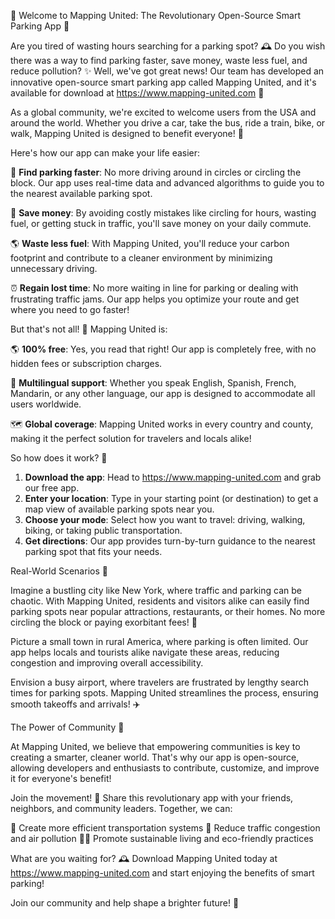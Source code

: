 🚀 Welcome to Mapping United: The Revolutionary Open-Source Smart Parking App 🚀

Are you tired of wasting hours searching for a parking spot? 🕰️ Do you wish there was a way to find parking faster, save money, waste less fuel, and reduce pollution? ✨ Well, we've got great news! Our team has developed an innovative open-source smart parking app called Mapping United, and it's available for download at https://www.mapping-united.com 📲

As a global community, we're excited to welcome users from the USA and around the world. Whether you drive a car, take the bus, ride a train, bike, or walk, Mapping United is designed to benefit everyone! 👥

Here's how our app can make your life easier:

📍 **Find parking faster**: No more driving around in circles or circling the block. Our app uses real-time data and advanced algorithms to guide you to the nearest available parking spot.

💸 **Save money**: By avoiding costly mistakes like circling for hours, wasting fuel, or getting stuck in traffic, you'll save money on your daily commute.

🌎 **Waste less fuel**: With Mapping United, you'll reduce your carbon footprint and contribute to a cleaner environment by minimizing unnecessary driving.

⏰ **Regain lost time**: No more waiting in line for parking or dealing with frustrating traffic jams. Our app helps you optimize your route and get where you need to go faster!

But that's not all! 🤯 Mapping United is:

🌎 **100% free**: Yes, you read that right! Our app is completely free, with no hidden fees or subscription charges.

💬 **Multilingual support**: Whether you speak English, Spanish, French, Mandarin, or any other language, our app is designed to accommodate all users worldwide.

🗺️ **Global coverage**: Mapping United works in every country and county, making it the perfect solution for travelers and locals alike!

So how does it work? 🤔

1. **Download the app**: Head to https://www.mapping-united.com and grab our free app.
2. **Enter your location**: Type in your starting point (or destination) to get a map view of available parking spots near you.
3. **Choose your mode**: Select how you want to travel: driving, walking, biking, or taking public transportation.
4. **Get directions**: Our app provides turn-by-turn guidance to the nearest parking spot that fits your needs.

Real-World Scenarios 🌈

Imagine a bustling city like New York, where traffic and parking can be chaotic. With Mapping United, residents and visitors alike can easily find parking spots near popular attractions, restaurants, or their homes. No more circling the block or paying exorbitant fees! 🚗

 Picture a small town in rural America, where parking is often limited. Our app helps locals and tourists alike navigate these areas, reducing congestion and improving overall accessibility.

Envision a busy airport, where travelers are frustrated by lengthy search times for parking spots. Mapping United streamlines the process, ensuring smooth takeoffs and arrivals! ✈️

The Power of Community 🌟

At Mapping United, we believe that empowering communities is key to creating a smarter, cleaner world. That's why our app is open-source, allowing developers and enthusiasts to contribute, customize, and improve it for everyone's benefit!

Join the movement! 💪 Share this revolutionary app with your friends, neighbors, and community leaders. Together, we can:

🌈 Create more efficient transportation systems
💸 Reduce traffic congestion and air pollution
🏃‍♀️ Promote sustainable living and eco-friendly practices

What are you waiting for? 🕰️ Download Mapping United today at https://www.mapping-united.com and start enjoying the benefits of smart parking!

Join our community and help shape a brighter future! 💫